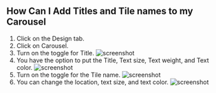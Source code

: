 ## How Can I Add Titles and Tile names to my Carousel

1. Click on the Design tab.
2. Click on Carousel.
3. Turn on the toggle for Title. ![screenshot](https://tolstoy-2c549356d0c0.intercom-attachments-1.com/i/o/772262404/a3d72175d4a409bb694704fb/5ac4d36d-d174-4686-94d0-ae03ffe7b931.png)
4. You have the option to put the Title, Text size, Text weight, and Text color. ![screenshot](https://tolstoy-2c549356d0c0.intercom-attachments-1.com/i/o/772262407/33a1df6d3e18a843bffe6e95/c1b92b8b-bb8e-43ae-bd16-cc6cf3546314.png)
5. Turn on the toggle for the Tile name. ![screenshot](https://tolstoy-2c549356d0c0.intercom-attachments-1.com/i/o/772262412/974e6c3cd01c7dc762e19ccc/f9fc26d2-88f0-49bf-8271-fb7404f3e751.png)
6. You can change the location, text size, and text color. ![screenshot](https://tolstoy-2c549356d0c0.intercom-attachments-1.com/i/o/772262416/1a4868deafe9eac327c16adc/7f887a27-0890-4aee-8c55-9d8e9e1c1a88.png)
